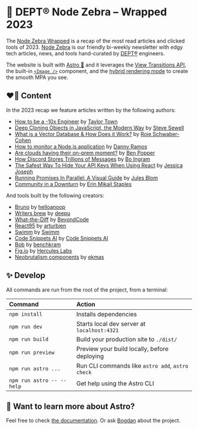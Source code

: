 # 🎁 DEPT® Node Zebra – Wrapped 2023

The [Node Zebra Wrapped](https://dept-node-zebra-wrapped.vercel.app/) is a recap of the most read articles and clicked tools of 2023. [Node Zebra](https://dept-node-zebra.vercel.app/) is our friendly bi-weekly newsletter with edgy tech articles, news, and tools hand-curated by [DEPT®](https://engineering.deptagency.com/) engineers. 

The website is built with [Astro 🚀](https://astro.build/) and it leverages the [View Transitions API](https://docs.astro.build/en/guides/view-transitions/), the built-in [`<Image />`](https://docs.astro.build/en/guides/images/#image--astroassets) component, and the [hybrid rendering mode](https://docs.astro.build/en/guides/server-side-rendering/#opting-in-to-pre-rendering-in-server-mode) to create the smooth MPA you see. 

## ❤️‍🔥 Content

In the 2023 recap we feature articles written by the following authors:

- [How to be a -10x Engineer](https://taylor.town/-10x) by [Taylor Town](https://taylor.town/)
- [Deep Cloning Objects in JavaScript, the Modern Way](https://www.builder.io/blog/structured-clone) by [Steve Sewell](https://twitter.com/steve8708)
- [What is a Vector Database & How Does it Work?](https://www.pinecone.io/learn/vector-database/) by [Roie Schwaber-Cohen](https://www.linkedin.com/in/roiecohen/)
- [How to monitor a Node.js application](https://newrelic.com/blog/best-practices/nodejs-application-monitoring) by [Danny Ramos](https://newrelic.com/blog/authors/danny-ramos)
- [Are clouds having their on-prem moment?](https://stackoverflow.blog/2023/02/20/are-companies-shifting-away-from-public-clouds/) by [Ben Popper](https://twitter.com/benpopper)
- [How Discord Stores Trillions of Messages](https://discord.com/blog/how-discord-stores-trillions-of-messages) by [Bo Ingram](https://twitter.com/Boluptuous)
- [The Safest Way To Hide Your API Keys When Using React](https://www.smashingmagazine.com/2023/05/safest-way-hide-api-keys-react/) by [Jessica Joseph](https://www.smashingmagazine.com/author/jessica-joseph/)
- [Running Promises In Parallel: A Visual Guide](https://julesblom.com/writing/running-promises-in-parallel) by [Jules Blom](https://julesblom.com/)
- [Community in a Downturn](https://www.erinmikailstaples.com/community-in-a-downturn/) by [Erin Mikail Staples](https://www.erinmikailstaples.com/)

And tools built by the following creators:

- [Bruno](https://github.com/usebruno/bruno) by [helloanoop](https://github.com/helloanoop)
- [Writers brew](https://writersbrew.app) by [deepu](https://github.com/deepu)
- [What-the-Diff](https://whatthediff.ai/getting-started) by [BeyondCode](https://beyondco.de/)
- [React95](https://github.com/react95-io/React95) by [arturbien](https://github.com/arturbien)
- [Swimm](https://swimm.io/) by [Swimm](https://swimm.io/about)
- [Code Snippets AI](https://codesnippets.ai/) by [Code Snippets AI](https://codesnippets.ai/docs/intro)
- [Bob](https://github.com/benchkram/bob) by [benchkram](https://github.com/benchkram)
- [Fig.io](https://github.com/withfig/autocomplete) by [Hercules Labs](https://github.com/withfig)
- [Neobrutalism components](https://github.com/ekmas/neobrutalism-components) by [ekmas](https://github.com/ekmas)

## ✨ Develop

All commands are run from the root of the project, from a terminal:

| Command                   | Action                                           |
| :------------------------ | :----------------------------------------------- |
| `npm install`             | Installs dependencies                            |
| `npm run dev`             | Starts local dev server at `localhost:4321`      |
| `npm run build`           | Build your production site to `./dist/`          |
| `npm run preview`         | Preview your build locally, before deploying     |
| `npm run astro ...`       | Run CLI commands like `astro add`, `astro check` |
| `npm run astro -- --help` | Get help using the Astro CLI                     |

## 👀 Want to learn more about Astro?

Feel free to check [the documentation](https://docs.astro.build). Or ask [Bogdan](https://github.com/bogdaaamn) about the project.
